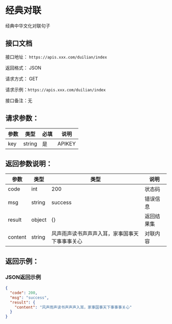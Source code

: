 # 经典对联

经典中华文化对联句子

## 接口文档

接口地址： `https://apis.xxx.com/duilian/index`

返回格式： JSON

请求方式： GET

请求示例：`https://apis.xxx.com/duilian/index`

接口备注：无

## 请求参数：

| 参数 | 类型   | 必填 | 说明    |
| ---- | ------ | ---- | ------ |
| key  | string | 是   | APIKEY |


## 返回参数说明：

| 参数   | 类型   | 类型    | 说明       |
| ------ | ------ | ------- | ---------- |
| code   | int    | 200     | 状态码     |
| msg    | string | success | 错误信息   |
| result | object | {}      | 返回结果集 |
|content |string| 风声雨声读书声声声入耳，家事国事天下事事事关心|对联内容|


## 返回示例：

### JSON返回示例


```json
{
  "code": 200,
  "msg": "success",
  "result": {
    "content": "风声雨声读书声声声入耳，家事国事天下事事事关心"
  }
}
```


